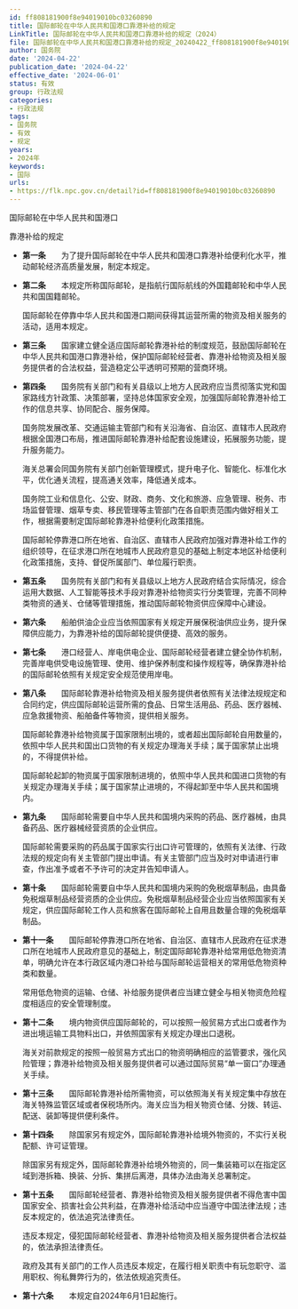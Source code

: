 ```yaml
---
id: ff808181900f8e94019010bc03260890
title: 国际邮轮在中华人民共和国港口靠港补给的规定
LinkTitle: 国际邮轮在中华人民共和国港口靠港补给的规定（2024）
file: 国际邮轮在中华人民共和国港口靠港补给的规定_20240422_ff808181900f8e94019010bc03260890.docx
author: 国务院
date: '2024-04-22'
publication_date: '2024-04-22'
effective_date: '2024-06-01'
status: 有效
group: 行政法规
categories:
- 行政法规
tags:
- 国务院
- 有效
- 规定
years:
- 2024年
keywords:
- 国际
urls:
- https://flk.npc.gov.cn/detail?id=ff808181900f8e94019010bc03260890
---
```


国际邮轮在中华人民共和国港口

靠港补给的规定

- **第一条**　　为了提升国际邮轮在中华人民共和国港口靠港补给便利化水平，推动邮轮经济高质量发展，制定本规定。

- **第二条**　　本规定所称国际邮轮，是指航行国际航线的外国籍邮轮和中华人民共和国国籍邮轮。

  国际邮轮在停靠中华人民共和国港口期间获得其运营所需的物资及相关服务的活动，适用本规定。

- **第三条**　　国家建立健全适应国际邮轮靠港补给的制度规范，鼓励国际邮轮在中华人民共和国港口靠港补给，保护国际邮轮经营者、靠港补给物资及相关服务提供者的合法权益，营造稳定公平透明可预期的营商环境。

- **第四条**　　国务院有关部门和有关县级以上地方人民政府应当贯彻落实党和国家路线方针政策、决策部署，坚持总体国家安全观，加强国际邮轮靠港补给工作的信息共享、协同配合、服务保障。

  国务院发展改革、交通运输主管部门和有关沿海省、自治区、直辖市人民政府根据全国港口布局，推进国际邮轮靠港补给配套设施建设，拓展服务功能，提升服务能力。

  海关总署会同国务院有关部门创新管理模式，提升电子化、智能化、标准化水平，优化通关流程，提高通关效率，降低通关成本。

  国务院工业和信息化、公安、财政、商务、文化和旅游、应急管理、税务、市场监督管理、烟草专卖、移民管理等主管部门在各自职责范围内做好相关工作，根据需要制定国际邮轮靠港补给便利化政策措施。

  国际邮轮停靠港口所在地省、自治区、直辖市人民政府加强对靠港补给工作的组织领导，在征求港口所在地城市人民政府意见的基础上制定本地区补给便利化政策措施，支持、督促所属部门、单位履行职责。

- **第五条**　　国务院有关部门和有关县级以上地方人民政府结合实际情况，综合运用大数据、人工智能等技术手段对靠港补给物资实行分类管理，完善不同种类物资的通关、仓储等管理措施，推动国际邮轮物资供应保障中心建设。

- **第六条**　　船舶供油企业应当依照国家有关规定开展保税油供应业务，提升保障供应能力，为靠港补给的国际邮轮提供便捷、高效的服务。

- **第七条**　　港口经营人、岸电供电企业、国际邮轮经营者建立健全协作机制，完善岸电供受电设施管理、使用、维护保养制度和操作规程等，确保靠港补给的国际邮轮依照有关规定安全规范使用岸电。

- **第八条**　　国际邮轮靠港补给物资及相关服务提供者依照有关法律法规规定和合同约定，供应国际邮轮运营所需的食品、日常生活用品、药品、医疗器械、应急救援物资、船舶备件等物资，提供相关服务。

  国际邮轮靠港补给物资属于国家限制出境的，或者超出国际邮轮自用数量的，依照中华人民共和国出口货物的有关规定办理海关手续；属于国家禁止出境的，不得提供补给。

  国际邮轮起卸的物资属于国家限制进境的，依照中华人民共和国进口货物的有关规定办理海关手续；属于国家禁止进境的，不得起卸至中华人民共和国境内。

- **第九条**　　国际邮轮需要自中华人民共和国境内采购的药品、医疗器械，由具备药品、医疗器械经营资质的企业供应。

  国际邮轮需要采购的药品属于国家实行出口许可管理的，依照有关法律、行政法规的规定向有关主管部门提出申请。有关主管部门应当及时对申请进行审查，作出准予或者不予许可的决定并告知申请人。

- **第十条**　　国际邮轮需要自中华人民共和国境内采购的免税烟草制品，由具备免税烟草制品经营资质的企业供应。免税烟草制品经营企业应当依照国家有关规定，供应国际邮轮工作人员和旅客在国际邮轮上自用且数量合理的免税烟草制品。

- **第十一条**　　国际邮轮停靠港口所在地省、自治区、直辖市人民政府在征求港口所在地城市人民政府意见的基础上，制定国际邮轮靠港补给常用低危物资清单，明确允许在本行政区域内港口补给与国际邮轮运营相关的常用低危物资种类和数量。

  常用低危物资的运输、仓储、补给服务提供者应当建立健全与相关物资危险程度相适应的安全管理制度。

- **第十二条**　　境内物资供应国际邮轮的，可以按照一般贸易方式出口或者作为进出境运输工具物料出口，并依照国家有关规定办理出口退税。

  海关对前款规定的按照一般贸易方式出口的物资明确相应的监管要求，强化风险管理；靠港补给物资及相关服务提供者可以通过国际贸易“单一窗口”办理通关手续。

- **第十三条**　　国际邮轮靠港补给所需物资，可以依照海关有关规定集中存放在海关特殊监管区域或者保税场所内。海关应当为相关物资仓储、分拨、转运、配送、装卸等提供便利条件。

- **第十四条**　　除国家另有规定外，国际邮轮靠港补给境外物资的，不实行关税配额、许可证管理。

  除国家另有规定外，国际邮轮靠港补给境外物资的，同一集装箱可以在指定区域到港拆箱、换装、分拆、集拼后离港，具体办法由海关总署制定。

- **第十五条**　　国际邮轮经营者、靠港补给物资及相关服务提供者不得危害中国国家安全、损害社会公共利益，在靠港补给活动中应当遵守中国法律法规；违反本规定的，依法追究法律责任。

  违反本规定，侵犯国际邮轮经营者、靠港补给物资及相关服务提供者合法权益的，依法承担法律责任。

  政府及其有关部门的工作人员违反本规定，在履行相关职责中有玩忽职守、滥用职权、徇私舞弊行为的，依法依规追究责任。

- **第十六条**　　本规定自2024年6月1日起施行。
